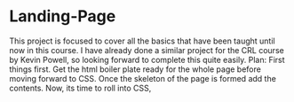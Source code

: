 # Landing-Page
This project is focused to cover all the basics that have been taught until now in this course. I have already done a similar project for the CRL course by Kevin Powell, so looking forward to complete this quite easily. 
Plan: First things first. Get the html boiler plate ready for the whole page before moving forward to CSS. 
Once the skeleton of the page is formed add the contents.
Now, its time to roll into CSS,